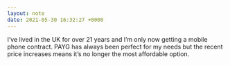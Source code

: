 ```yaml
---
layout: note
date: 2021-05-30 16:32:27 +0000
---
```


I’ve lived in the UK for over 21 years and I’m only now getting a mobile phone contract. PAYG has always been perfect for my needs but the recent price increases means it’s no longer the most affordable option.
